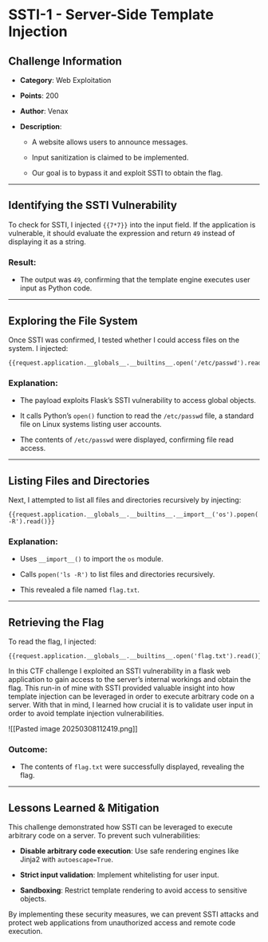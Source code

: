 
# SSTI-1 - Server-Side Template Injection

## Challenge Information

- **Category**: Web Exploitation
    
- **Points**: 200
    
- **Author**: Venax
    
- **Description**:
    
    - A website allows users to announce messages.
        
    - Input sanitization is claimed to be implemented.
        
    - Our goal is to bypass it and exploit SSTI to obtain the flag.
        

---

## Identifying the SSTI Vulnerability

To check for SSTI, I injected `{{7*7}}` into the input field. If the application is vulnerable, it should evaluate the expression and return `49` instead of displaying it as a string.

### **Result:**

- The output was `49`, confirming that the template engine executes user input as Python code.
    

---

## **Exploring the File System**

Once SSTI was confirmed, I tested whether I could access files on the system. I injected:

```
{{request.application.__globals__.__builtins__.open('/etc/passwd').read()}}
```

### **Explanation:**

- The payload exploits Flask’s SSTI vulnerability to access global objects.
    
- It calls Python’s `open()` function to read the `/etc/passwd` file, a standard file on Linux systems listing user accounts.
    
- The contents of `/etc/passwd` were displayed, confirming file read access.
    

---

## **Listing Files and Directories**

Next, I attempted to list all files and directories recursively by injecting:

```
{{request.application.__globals__.__builtins__.__import__('os').popen('ls -R').read()}}
```

### **Explanation:**

- Uses `__import__()` to import the `os` module.
    
- Calls `popen('ls -R')` to list files and directories recursively.
    
- This revealed a file named `flag.txt`.
    

---

## **Retrieving the Flag**

To read the flag, I injected:

```
{{request.application.__globals__.__builtins__.open('flag.txt').read()}}
```


In this CTF challenge I exploited an SSTI vulnerability in a flask web application to gain access to the server’s internal workings and obtain the flag. This run-in of mine with SSTI provided valuable insight into how template injection can be leveraged in order to execute arbitrary code on a server. With that in mind, I learned how crucial it is to validate user input in order to avoid template injection vulnerabilities.

![[Pasted image 20250308112419.png]]


### **Outcome:**

- The contents of `flag.txt` were successfully displayed, revealing the flag.
    

---

## **Lessons Learned & Mitigation**

This challenge demonstrated how SSTI can be leveraged to execute arbitrary code on a server. To prevent such vulnerabilities:

- **Disable arbitrary code execution**: Use safe rendering engines like Jinja2 with `autoescape=True`.
    
- **Strict input validation**: Implement whitelisting for user input.
    
- **Sandboxing**: Restrict template rendering to avoid access to sensitive objects.
    

By implementing these security measures, we can prevent SSTI attacks and protect web applications from unauthorized access and remote code execution.